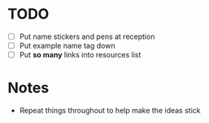 # TODO

- [ ] Put name stickers and pens at reception
- [ ] Put example name tag down
- [ ] Put **so many** links into resources list

# Notes

- Repeat things throughout to help make the ideas stick
